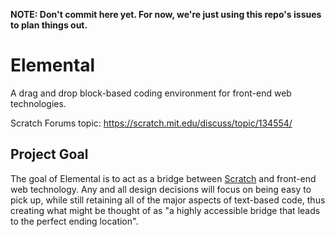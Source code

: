 **NOTE: Don't commit here yet. For now, we're just using this repo's issues to plan things out.**

# Elemental
A drag and drop block-based coding environment for front-end web technologies.

Scratch Forums topic: https://scratch.mit.edu/discuss/topic/134554/

## Project Goal
The goal of Elemental is to act as a bridge between [Scratch](http://scratch.mit.edu/) and front-end web technology. Any and all design decisions will focus on being easy to pick up, while still retaining all of the major aspects of text-based code, thus creating what might be thought of as "a highly accessible bridge that leads to the perfect ending location".
